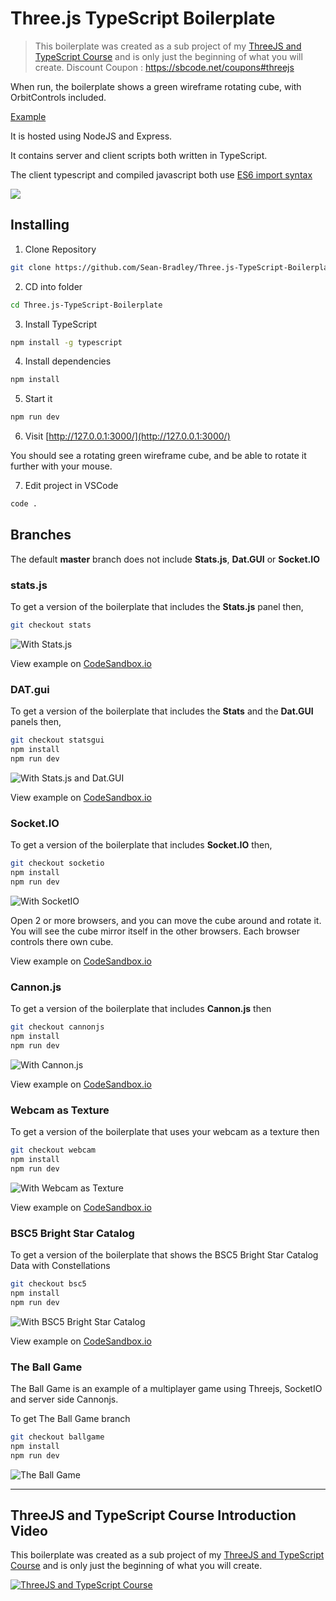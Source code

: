 # Three.js TypeScript Boilerplate

> This boilerplate was created as a sub project of my [ThreeJS and TypeScript Course](https://www.udemy.com/course/threejs-tutorials/?referralCode=4C7E1DE91C3E42F69D0F) and is only just the beginning of what you will create.
  Discount Coupon : https://sbcode.net/coupons#threejs

When run, the boilerplate shows a green wireframe rotating cube, with OrbitControls included. 

[Example](https://sbcode.net/threejs/threejs-typescript-boilerplate/)

It is hosted using NodeJS and Express.

It contains server and client scripts both written in TypeScript.

The client typescript and compiled javascript both use [ES6 import syntax](https://developer.mozilla.org/en-US/docs/Web/JavaScript/Reference/Statements/import)


![](screengrab1.jpg)

## Installing

1. Clone Repository

```bash
git clone https://github.com/Sean-Bradley/Three.js-TypeScript-Boilerplate.git
```

2. CD into folder
```bash
cd Three.js-TypeScript-Boilerplate
```

3. Install TypeScript

```bash
npm install -g typescript
```

4. Install dependencies

```bash
npm install
```

5. Start it

```bash
npm run dev
```

6. Visit [http://127.0.0.1:3000/](http://127.0.0.1:3000/)

You should see a rotating green wireframe cube, and be able to rotate it further with your mouse.

7. Edit project in VSCode
```bash
code .
```

## Branches

The default **master** branch does not include **Stats.js**, **Dat.GUI** or **Socket.IO**

### stats.js

To get a version of the boilerplate that includes the **Stats.js** panel then,
```bash
git checkout stats
```
![With Stats.js](with-stats.jpg)

View example on [CodeSandbox.io](https://codesandbox.io/s/github/Sean-Bradley/Three.js-TypeScript-Boilerplate/tree/stats/)

### DAT.gui
To get a version of the boilerplate that includes the **Stats** and the **Dat.GUI** panels then,
```bash
git checkout statsgui
npm install
npm run dev
```
![With Stats.js and Dat.GUI](with-stats-gui.jpg)

View example on [CodeSandbox.io](https://codesandbox.io/s/github/Sean-Bradley/Three.js-TypeScript-Boilerplate/tree/statsgui/)

### Socket.IO

To get a version of the boilerplate that includes **Socket.IO** then,
```bash
git checkout socketio
npm install
npm run dev
```

![With SocketIO](with-socketio.jpg)

Open 2 or more browsers, and you can move the cube around and rotate it. You will see the cube mirror itself in the other browsers. Each browser controls there own cube.

View example on [CodeSandbox.io](https://codesandbox.io/s/github/Sean-Bradley/Three.js-TypeScript-Boilerplate/tree/socketio/)

### Cannon.js
To get a version of the boilerplate that includes **Cannon.js** then

```bash
git checkout cannonjs
npm install
npm run dev
```

![With Cannon.js](with-cannonjs.jpg)

View example on [CodeSandbox.io](https://codesandbox.io/s/github/Sean-Bradley/Three.js-TypeScript-Boilerplate/tree/cannonjs/)

### Webcam as Texture
To get a version of the boilerplate that uses your webcam as a texture then

```bash
git checkout webcam
npm install
npm run dev
```

![With Webcam as Texture](with-webcam.jpg)

View example on [CodeSandbox.io](https://codesandbox.io/s/github/Sean-Bradley/Three.js-TypeScript-Boilerplate/tree/webcam/)

### BSC5 Bright Star Catalog

To get a version of the boilerplate that shows the BSC5 Bright Star Catalog Data with Constellations

```bash
git checkout bsc5
npm install
npm run dev
```

![With BSC5 Bright Star Catalog](with-bsc5.jpg)

View example on [CodeSandbox.io](https://codesandbox.io/s/github/Sean-Bradley/Three.js-TypeScript-Boilerplate/tree/bsc5/)

### The Ball Game

The Ball Game is an example of a multiplayer game using Threejs, SocketIO and server side Cannonjs. 

To get The Ball Game branch

```bash
git checkout ballgame
npm install
npm run dev
```

![The Ball Game](theballgame.jpg)

---

## ThreeJS and TypeScript Course Introduction Video

This boilerplate was created as a sub project of my [ThreeJS and TypeScript Course](https://www.udemy.com/course/threejs-tutorials/?referralCode=4C7E1DE91C3E42F69D0F) and is only just the beginning of what you will create.

[![ThreeJS and TypeScript Course](threejs-course-image.png)](https://youtu.be/BcF3yuVqfwo)

